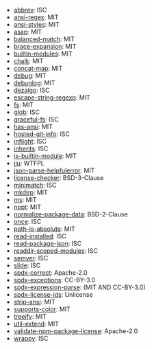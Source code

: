 - [abbrev](https://github.com/isaacs/abbrev-js): ISC
- [ansi-regex](https://github.com/sindresorhus/ansi-regex): MIT
- [ansi-styles](https://github.com/sindresorhus/ansi-styles): MIT
- [asap](https://github.com/kriskowal/asap): MIT
- [balanced-match](https://github.com/juliangruber/balanced-match): MIT
- [brace-expansion](https://github.com/juliangruber/brace-expansion): MIT
- [builtin-modules](https://github.com/sindresorhus/builtin-modules): MIT
- [chalk](https://github.com/sindresorhus/chalk): MIT
- [concat-map](https://github.com/substack/node-concat-map): MIT
- [debug](https://github.com/visionmedia/debug): MIT
- [debuglog](https://github.com/sam-github/node-debuglog): MIT
- [dezalgo](https://github.com/npm/dezalgo): ISC
- [escape-string-regexp](https://github.com/sindresorhus/escape-string-regexp): MIT
- [fs](https://www.npmjs.com/package/fs): MIT
- [glob](https://github.com/isaacs/node-glob): ISC
- [graceful-fs](https://github.com/isaacs/node-graceful-fs): ISC
- [has-ansi](https://github.com/sindresorhus/has-ansi): MIT
- [hosted-git-info](https://github.com/npm/hosted-git-info): ISC
- [inflight](https://github.com/npm/inflight): ISC
- [inherits](https://github.com/isaacs/inherits): ISC
- [is-builtin-module](https://github.com/sindresorhus/is-builtin-module): MIT
- [jju](https://github.com/rlidwka/jju): WTFPL
- [json-parse-helpfulerror](https://github.com/smikes/json-parse-helpfulerror): MIT
- [license-checker](https://github.com/davglass/license-checker): BSD-3-Clause
- [minimatch](https://github.com/isaacs/minimatch): ISC
- [mkdirp](https://github.com/substack/node-mkdirp): MIT
- [ms](https://github.com/guille/ms.js): MIT
- [nopt](https://github.com/isaacs/nopt): MIT
- [normalize-package-data](https://github.com/npm/normalize-package-data): BSD-2-Clause
- [once](https://github.com/isaacs/once): ISC
- [path-is-absolute](https://github.com/sindresorhus/path-is-absolute): MIT
- [read-installed](https://github.com/isaacs/read-installed): ISC
- [read-package-json](https://github.com/npm/read-package-json): ISC
- [readdir-scoped-modules](https://github.com/npm/readdir-scoped-modules): ISC
- [semver](https://github.com/npm/node-semver): ISC
- [slide](https://github.com/isaacs/slide-flow-control): ISC
- [spdx-correct](https://github.com/kemitchell/spdx-correct.js): Apache-2.0
- [spdx-exceptions](https://github.com/kemitchell/spdx-exceptions.json): CC-BY-3.0
- [spdx-expression-parse](https://github.com/kemitchell/spdx-expression-parse.js): (MIT AND CC-BY-3.0)
- [spdx-license-ids](https://github.com/shinnn/spdx-license-ids): Unlicense
- [strip-ansi](https://github.com/sindresorhus/strip-ansi): MIT
- [supports-color](https://github.com/sindresorhus/supports-color): MIT
- [treeify](https://github.com/notatestuser/treeify): MIT
- [util-extend](https://github.com/isaacs/util-extend): MIT
- [validate-npm-package-license](https://github.com/kemitchell/validate-npm-package-license.js): Apache-2.0
- [wrappy](https://github.com/npm/wrappy): ISC
